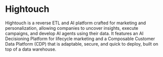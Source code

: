 # Hightouch

Hightouch is a reverse ETL and AI platform crafted for marketing and personalization, allowing companies to uncover insights, execute campaigns, and develop AI agents using their data. It features an AI Decisioning Platform for lifecycle marketing and a Composable Customer Data Platform (CDP) that is adaptable, secure, and quick to deploy, built on top of a data warehouse.


